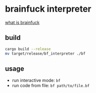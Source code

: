 # brainfuck interpreter
[what is brainfuck](https://en.wikipedia.org/wiki/Brainfuck)

## build
```bash
cargo build --release
mv target/release/bf_interpreter ./bf
```

## usage
- run interactive mode: `bf`
- run code from file: `bf path/to/file.bf`
